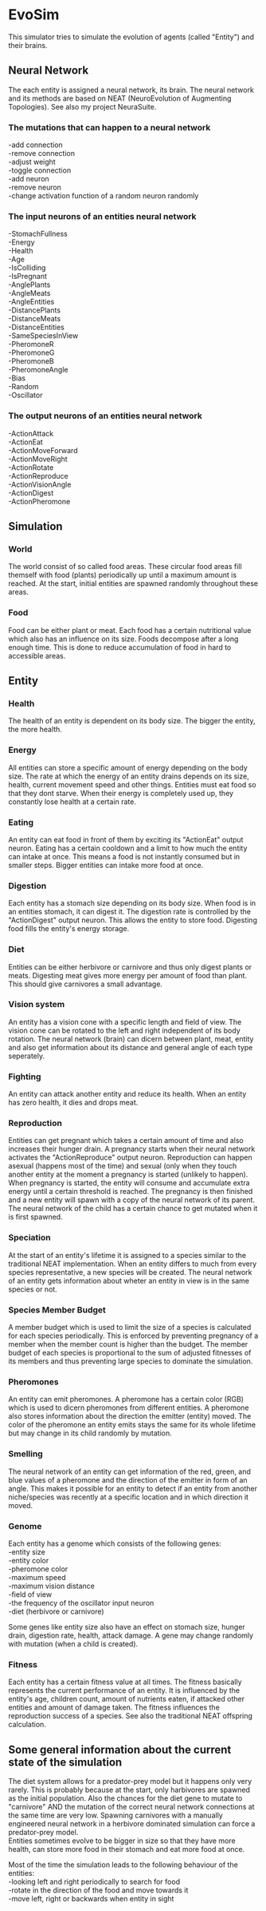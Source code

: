 # EvoSim
 
This simulator tries to simulate the evolution of agents (called "Entity") and their brains. 

## Neural Network
The each entity is assigned a neural network, its brain. The neural network and its methods are based on NEAT (NeuroEvolution of Augmenting Topologies). See also my project NeuraSuite. 

### The mutations that can happen to a neural network
-add connection  
-remove connection  
-adjust weight  
-toggle connection  
-add neuron  
-remove neuron  
-change activation function of a random neuron randomly  

### The input neurons of an entities neural network
-StomachFullness  
-Energy  
-Health  
-Age  
-IsColliding  
-IsPregnant  
-AnglePlants  
-AngleMeats  
-AngleEntities  
-DistancePlants  
-DistanceMeats  
-DistanceEntities  
-SameSpeciesInView  
-PheromoneR  
-PheromoneG  
-PheromoneB  
-PheromoneAngle  
-Bias  
-Random  
-Oscillator  

### The output neurons of an entities neural network
-ActionAttack  
-ActionEat  
-ActionMoveForward  
-ActionMoveRight  
-ActionRotate  
-ActionReproduce  
-ActionVisionAngle  
-ActionDigest  
-ActionPheromone  

## Simulation

### World
The world consist of so called food areas. These circular food areas fill themself with food (plants) periodically up until a maximum amount is reached. At the start, initial entities are spawned randomly throughout these areas.

### Food
Food can be either plant or meat. Each food has a certain nutritional value which also has an influence on its size. Foods decompose after a long enough time. This is done to reduce accumulation of food in hard to accessible areas.

## Entity

### Health
The health of an entity is dependent on its body size. The bigger the entity, the more health.

### Energy
All entities can store a specific amount of energy depending on the body size. The rate at which the energy of an entity drains depends on its size, health, current movement speed and other things. Entities must eat food so that they dont starve. When their energy is completely used up, they constantly lose health at a certain rate.

### Eating
An entity can eat food in front of them by exciting its "ActionEat" output neuron. Eating has a certain cooldown and a limit to how much the entity can intake at once. This means a food is not instantly consumed but in smaller steps. Bigger entities can intake more food at once.

### Digestion
Each entity has a stomach size depending on its body size. When food is in an entities stomach, it can digest it. The digestion rate is controlled by the "ActionDigest" output neuron. This allows the entity to store food. Digesting food fills the entity's energy storage.

### Diet
Entities can be either herbivore or carnivore and thus only digest plants or meats. Digesting meat gives more energy per amount of food than plant. This should give carnivores a small advantage.

### Vision system
An entity has a vision cone with a specific length and field of view. The vision cone can be rotated to the left and right independent of its body rotation. The neural network (brain) can dicern between plant, meat, entity and also get information about its distance and general angle of each type seperately.

### Fighting
An entity can attack another entity and reduce its health. When an entity has zero health, it dies and drops meat.

### Reproduction
Entities can get pregnant which takes a certain amount of time and also increases their hunger drain. A pregnancy starts when their neural network activates the "ActionReproduce" output neuron. Reproduction can happen asexual (happens most of the time) and sexual (only when they touch another entity at the moment a pregnancy is started (unlikely to happen). When pregnancy is started, the entity will consume and accumulate extra energy until a certain threshold is reached. The pregnancy is then finished and a new entity will spawn with a copy of the neural network of its parent. The neural network of the child has a certain chance to get mutated when it is first spawned.  

### Speciation
At the start of an entity's lifetime it is assigned to a species similar to the traditional NEAT implementation. When an entity differs to much from every species representative, a new species will be created. The neural network of an entity gets information about wheter an entity in view is in the same species or not.  

### Species Member Budget
A member budget which is used to limit the size of a species is calculated for each species periodically. This is enforced by preventing pregnancy of a member when the member count is higher than the budget. The member budget of each species is proportional to the sum of adjusted fitnesses of its members and thus preventing large species to dominate the simulation.

### Pheromones
An entity can emit pheromones. A pheromone has a certain color (RGB) which is used to dicern pheromones from different entities. A pheromone also stores information about the direction the emitter (entity) moved. The color of the pheromone an entity emits stays the same for its whole lifetime but may change in its child randomly by mutation. 

### Smelling
The neural network of an entity can get information of the red, green, and blue values of a pheromone and the direction of the emitter in form of an angle. This makes it possible for an entity to detect if an entity from another niche/species was recently at a specific location and in which direction it moved.

### Genome
Each entity has a genome which consists of the following genes:  
-entity size  
-entity color  
-pheromone color  
-maximum speed  
-maximum vision distance  
-field of view  
-the frequency of the oscillator input neuron  
-diet (herbivore or carnivore)

Some genes like entity size also have an effect on stomach size, hunger drain, digestion rate, health, attack damage. A gene may change randomly with mutation (when a child is created).

### Fitness
Each entity has a certain fitness value at all times. The fitness basically represents the current performance of an entity. It is influenced by the entity's age, children count, amount of nutrients eaten, if attacked other entities and amount of damage taken. The fitness influences the reproduction success of a species. See also the traditional NEAT offspring calculation.

## Some general information about the current state of the simulation
The diet system allows for a predator-prey model but it happens only very rarely. This is probably because at the start, only harbivores are spawned as the initial population. Also the chances for the diet gene to mutate to "carnivore" AND the mutation of the correct neural network connections at the same time are very low. Spawning carnivores with a manually engineered neural network in a herbivore dominated simulation can force a predator-prey model.  
Entities sometimes evolve to be bigger in size so that they have more health, can store more food in their stomach and eat more food at once.

Most of the time the simulation leads to the following behaviour of the entities:  
-looking left and right periodically to search for food  
-rotate in the direction of the food and move towards it  
-move left, right or backwards when entity in sight  
